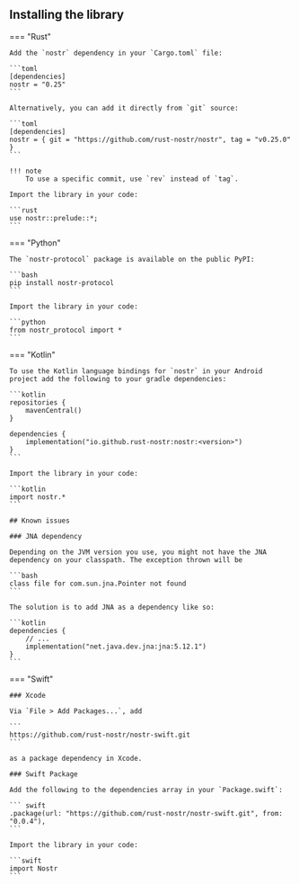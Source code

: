 ## Installing the library

=== "Rust"

    Add the `nostr` dependency in your `Cargo.toml` file:

    ```toml
    [dependencies]
    nostr = "0.25"
    ```

    Alternatively, you can add it directly from `git` source:

    ```toml
    [dependencies]
    nostr = { git = "https://github.com/rust-nostr/nostr", tag = "v0.25.0" }
    ```

    !!! note
        To use a specific commit, use `rev` instead of `tag`.

    Import the library in your code:

    ```rust
    use nostr::prelude::*;
    ```

=== "Python"

    The `nostr-protocol` package is available on the public PyPI:

    ```bash
    pip install nostr-protocol 
    ```

    Import the library in your code:

    ```python
    from nostr_protocol import *
    ```

=== "Kotlin"

    To use the Kotlin language bindings for `nostr` in your Android project add the following to your gradle dependencies:

    ```kotlin
    repositories {
        mavenCentral()
    }

    dependencies { 
        implementation("io.github.rust-nostr:nostr:<version>")
    }
    ```

    Import the library in your code:

    ```kotlin
    import nostr.*
    ```

    ## Known issues

    ### JNA dependency

    Depending on the JVM version you use, you might not have the JNA dependency on your classpath. The exception thrown will be

    ```bash
    class file for com.sun.jna.Pointer not found
    ```

    The solution is to add JNA as a dependency like so:

    ```kotlin
    dependencies {
        // ...
        implementation("net.java.dev.jna:jna:5.12.1")
    }
    ```

=== "Swift"

    ### Xcode

    Via `File > Add Packages...`, add

    ```
    https://github.com/rust-nostr/nostr-swift.git
    ```

    as a package dependency in Xcode.

    ### Swift Package

    Add the following to the dependencies array in your `Package.swift`:

    ``` swift
    .package(url: "https://github.com/rust-nostr/nostr-swift.git", from: "0.0.4"),
    ```

    Import the library in your code:

    ```swift
    import Nostr
    ```